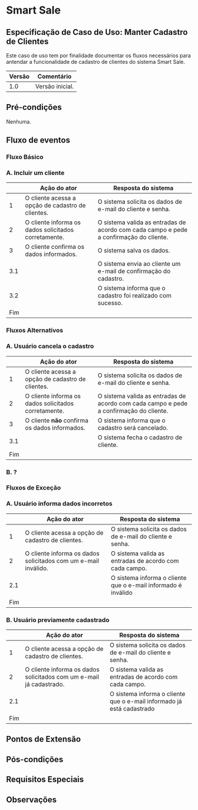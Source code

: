 # Smart Sale

## Especificação de Caso de Uso: Manter Cadastro de Clientes

Este caso de uso tem por finalidade documentar os fluxos necessários para antendar a funcionalidade de cadastro de clientes do sistema Smart Sale.

| Versão | Comentário      |
| ------ | --------------- |
| 1.0    | Versão inicial. |

## Pré-condições

Nenhuma.

## Fluxo de eventos

### Fluxo Básico

### A. Incluir um cliente

|     | Ação do ator                                         | Resposta do sistema                                                                    |
| --- | ---------------------------------------------------- | -------------------------------------------------------------------------------------- |
| 1   | O cliente acessa a opção de cadastro de clientes.    | O sistema solicita os dados de e-mail do cliente e senha.                              |
| 2   | O cliente informa os dados solicitados corretamente. | O sistema valida as entradas de acordo com cada campo e pede a confirmação do cliente. |
| 3   | O cliente confirma os dados informados.              | O sistema salva os dados.                                                              |
| 3.1 |                                                      | O sistema envia ao cliente um e-mail de confirmação do cadastro.                       |
| 3.2 |                                                      | O sistema informa que o cadastro foi realizado com sucesso.                            |
| Fim |                                                      |                                                                                        |

### Fluxos Alternativos

### A. Usuário cancela o cadastro

|     | Ação do ator                                         | Resposta do sistema                                                                    |
| --- | ---------------------------------------------------- | -------------------------------------------------------------------------------------- |
| 1   | O cliente acessa a opção de cadastro de clientes.    | O sistema solicita os dados de e-mail do cliente e senha.                              |
| 2   | O cliente informa os dados solicitados corretamente. | O sistema valida as entradas de acordo com cada campo e pede a confirmação do cliente. |
| 3   | O cliente **não** confirma os dados informados.      | O sistema informa que o cadastro será cancelado.                                       |
| 3.1 |                                                      | O sistema fecha o cadastro de cliente.                                                 |
| Fim |  

### B. ?

### Fluxos de Exceção

### A. Usuário informa dados incorretos

|     | Ação do ator                                                   | Resposta do sistema                                           |
| --- | -------------------------------------------------------------- | ------------------------------------------------------------- |
| 1   | O cliente acessa a opção de cadastro de clientes.              | O sistema solicita os dados de e-mail do cliente e senha.     |
| 2   | O cliente informa os dados solicitados com um e-mail inválido. | O sistema valida as entradas de acordo com cada campo.        |
| 2.1 |                                                                | O sistema informa o cliente que o e-mail informado é inválido |
| Fim |

### B. Usuário previamente cadastrado

|     | Ação do ator                                                        | Resposta do sistema                                                   |
| --- | ------------------------------------------------------------------- | --------------------------------------------------------------------- |
| 1   | O cliente acessa a opção de cadastro de clientes.                   | O sistema solicita os dados de e-mail do cliente e senha.             |
| 2   | O cliente informa os dados solicitados com um e-mail já cadastrado. | O sistema valida as entradas de acordo com cada campo.                |
| 2.1 |                                                                     | O sistema informa o cliente que o e-mail informado já está cadastrado |
| Fim |

## Pontos de Extensão

## Pós-condições

## Requisitos Especiais

## Observações
